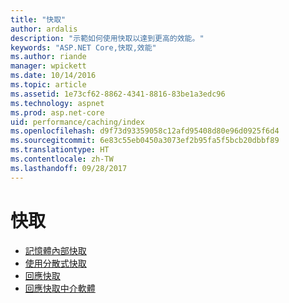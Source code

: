 ```yaml
---
title: "快取"
author: ardalis
description: "示範如何使用快取以達到更高的效能。"
keywords: "ASP.NET Core,快取,效能"
ms.author: riande
manager: wpickett
ms.date: 10/14/2016
ms.topic: article
ms.assetid: 1e73cf62-8862-4341-8816-83be1a3edc96
ms.technology: aspnet
ms.prod: asp.net-core
uid: performance/caching/index
ms.openlocfilehash: d9f73d93359058c12afd95408d80e96d0925f6d4
ms.sourcegitcommit: 6e83c55eb0450a3073ef2b95fa5f5bcb20dbbf89
ms.translationtype: HT
ms.contentlocale: zh-TW
ms.lasthandoff: 09/28/2017
---
```

# <a name="caching"></a>快取

* [記憶體內部快取](memory.md)
* [使用分散式快取](distributed.md)
* [回應快取](response.md)
* [回應快取中介軟體](middleware.md)
